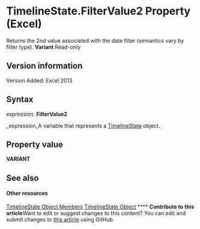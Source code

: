 
# TimelineState.FilterValue2 Property (Excel)

Returns the 2nd value associated with the date filter (semantics vary by filter type).  **Variant** Read-only


## Version information

Version Added: Excel 2013 


## Syntax

 _expression_. **FilterValue2**

 _expression_A variable that represents a  [TimelineState](bb92fe09-3cce-8e10-3795-2b9089c27801.md) object.


## Property value

 **VARIANT**


## See also


#### Other resources


 [TimelineState Object Members](6c21dcbb-b0a6-0f24-27f6-6aefafc5f6ec.md)
 [TimelineState Object](bb92fe09-3cce-8e10-3795-2b9089c27801.md)
****   **Contribute to this article**Want to edit or suggest changes to this content? You can edit and submit changes to  [this article](https://github.com/jhershey00/VBA_Excel_Test/OpenXMLCon/articles/c48ba531-70fd-25db-e61f-a8cccd99ca82.md) using GitHub.

